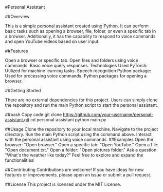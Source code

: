 #Personal Assistant


##Overview

This is a simple personal assistant created using Python. It can perform basic tasks such as opening a browser, file, folder, or even a specific tab in a browser. Additionally, it has the capability to respond to voice commands and open YouTube videos based on user input.

##Features

Open a browser or specific tab.
Open files and folders using voice commands.
Basic voice query responses.
Technologies Used
PyTorch: Utilized for machine learning tasks.
Speech recognition Python package: Used for processing voice commands.
Python packages for opening a browser.

##Getting Started

There are no external dependencies for this project. Users can simply clone the repository and run the main Python script to start the personal assistant.

##bash
Copy code
git clone https://github.com/your-username/personal-assistant.git
cd personal-assistant
python main.py

##Usage
Clone the repository to your local machine.
Navigate to the project directory.
Run the main Python script using the command above.
Interact with the personal assistant using voice commands.
##Examples
Open the browser: "Open browser."
Open a specific tab: "Open YouTube."
Open a file: "Open document.txt."
Open a folder: "Open pictures folder."
Ask a question: "What's the weather like today?"
Feel free to explore and expand the functionalities!

##Contributing
Contributions are welcome! If you have ideas for new features or improvements, please open an issue or submit a pull request.

##License
This project is licensed under the MIT License.


